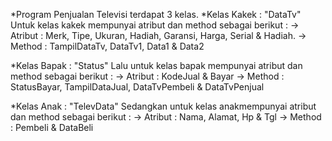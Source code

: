 *Program Penjualan Televisi terdapat 3 kelas.
*Kelas Kakek : "DataTv"
	Untuk kelas kakek mempunyai atribut dan method sebagai berikut : 
	-> Atribut : Merk, Tipe, Ukuran, Hadiah, Garansi, Harga, Serial & Hadiah.
	-> Method  : TampilDataTv, DataTv1, Data1 & Data2
	
*Kelas Bapak : "Status"
	Lalu untuk kelas bapak mempunyai atribut dan method sebagai berikut : 
	-> Atribut : KodeJual & Bayar
	-> Method  : StatusBayar, TampilDataJual, DataTvPembeli & DataTvPenjual
	
*Kelas Anak  : "TelevData"
	Sedangkan untuk kelas anakmempunyai atribut dan method sebagai berikut : 
	-> Atribut : Nama, Alamat, Hp & Tgl
	-> Method  : Pembeli & DataBeli